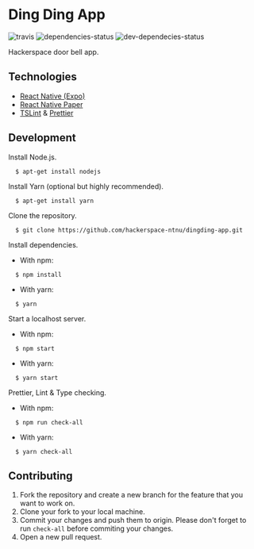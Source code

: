 # Ding Ding App
![travis](https://travis-ci.org/hackerspace-ntnu/dingding-app.svg?branch=master)
![dependencies-status](https://img.shields.io/david/hackerspace-ntnu/dingding-app.svg)
![dev-dependecies-status](https://img.shields.io/david/dev/hackerspace-ntnu/dingding-app.svg)

Hackerspace door bell app.

## Technologies
- [React Native (Expo)](https://docs.expo.io/versions/latest/)
- [React Native Paper](https://callstack.github.io/react-native-paper/)
- [TSLint](https://palantir.github.io/tslint/) & [Prettier](https://github.com/prettier/prettier)

## Development

Install Node.js.
```
  $ apt-get install nodejs
```
Install Yarn (optional but highly recommended).
```
  $ apt-get install yarn
```
Clone the repository.
```
  $ git clone https://github.com/hackerspace-ntnu/dingding-app.git
```
Install dependencies.
- With npm:
```
  $ npm install
```
- With yarn:
```
  $ yarn
```
Start a localhost server.
- With npm:
```
  $ npm start
```
- With yarn:
```
  $ yarn start
```
Prettier, Lint & Type checking.
- With npm:
```
  $ npm run check-all
```
- With yarn:
```
  $ yarn check-all
```
## Contributing
1. Fork the repository and create a new branch for the feature that you want to work on.
2. Clone your fork to your local machine.
3. Commit your changes and push them to origin. Please don't forget to run `check-all` before commiting your changes.
4. Open a new pull request.

